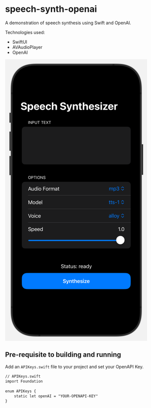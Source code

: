 # speech-synth-openai
A demonstration of speech synthesis using Swift and OpenAI.

Technologies used:
* SwiftUI
* AVAudioPlayer
* OpenAI

![img](screenshot.png)

## Pre-requisite to building and running
Add an `APIKeys.swift` file to your project and set your OpenAPI Key.
```
// APIKeys.swift
import Foundation

enum APIKeys {
    static let openAI = "YOUR-OPENAPI-KEY"
}
```
